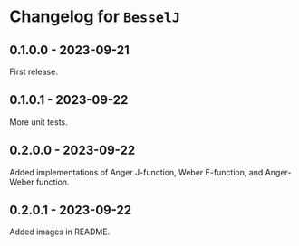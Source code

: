 # Changelog for `BesselJ`


## 0.1.0.0 - 2023-09-21

First release.


## 0.1.0.1 - 2023-09-22

More unit tests.


## 0.2.0.0 - 2023-09-22

Added implementations of Anger J-function, Weber E-function, and Anger-Weber function.


## 0.2.0.1 - 2023-09-22

Added images in README.
